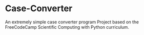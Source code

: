 # Case-Converter
An extremely simple case converter program
Project based on the FreeCodeCamp Scientific Computing with Python curriculum.
